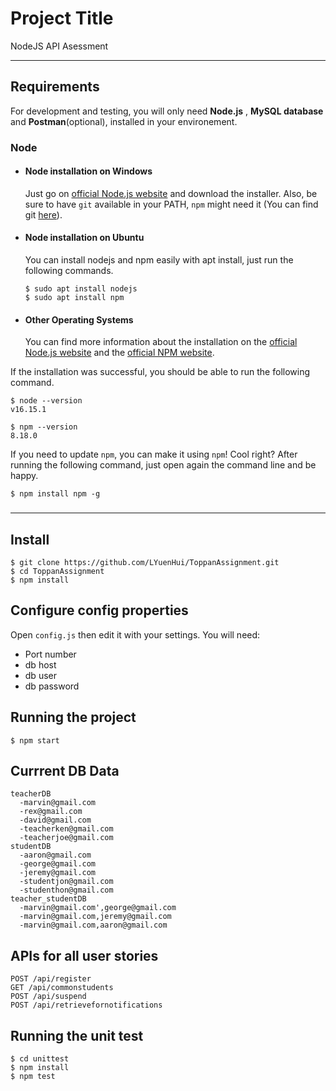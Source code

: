# Project Title

NodeJS API Asessment

---
## Requirements

For development and testing, you will only need **Node.js** , **MySQL database** and **Postman**(optional), installed in your environement.

### Node
- #### Node installation on Windows

  Just go on [official Node.js website](https://nodejs.org/) and download the installer.
Also, be sure to have `git` available in your PATH, `npm` might need it (You can find git [here](https://git-scm.com/)).

- #### Node installation on Ubuntu

  You can install nodejs and npm easily with apt install, just run the following commands.

      $ sudo apt install nodejs
      $ sudo apt install npm

- #### Other Operating Systems
  You can find more information about the installation on the [official Node.js website](https://nodejs.org/) and the [official NPM website](https://npmjs.org/).

If the installation was successful, you should be able to run the following command.

    $ node --version
    v16.15.1

    $ npm --version
    8.18.0

If you need to update `npm`, you can make it using `npm`! Cool right? After running the following command, just open again the command line and be happy.

    $ npm install npm -g

###


---

## Install

    $ git clone https://github.com/LYuenHui/ToppanAssignment.git
    $ cd ToppanAssignment
    $ npm install

## Configure config properties

Open `config.js` then edit it with your settings. You will need:

- Port number
- db host
- db user 
- db password

## Running the project

    $ npm start

## Currrent DB Data
    teacherDB
      -marvin@gmail.com
      -rex@gmail.com
      -david@gmail.com
      -teacherken@gmail.com
      -teacherjoe@gmail.com  
    studentDB
      -aaron@gmail.com
      -george@gmail.com
      -jeremy@gmail.com
      -studentjon@gmail.com
      -studenthon@gmail.com
    teacher_studentDB
      -marvin@gmail.com',george@gmail.com
      -marvin@gmail.com,jeremy@gmail.com
      -marvin@gmail.com,aaron@gmail.com
      
## APIs for all user stories
    POST /api/register
    GET /api/commonstudents
    POST /api/suspend
    POST /api/retrievefornotifications
    
## Running the unit test
    $ cd unittest
    $ npm install 
    $ npm test
    
    
